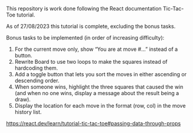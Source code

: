 This repository is work done following the React documentation Tic-Tac-Toe tutorial.

As of 27/08/2023 this tutorial is complete, excluding the bonus tasks.

Bonus tasks to be implemented (in order of increasing difficulty):
  1.  For the current move only, show “You are at move #…” instead of a button.
  2.  Rewrite Board to use two loops to make the squares instead of hardcoding them.
  3.  Add a toggle button that lets you sort the moves in either ascending or descending order.
  4.  When someone wins, highlight the three squares that caused the win (and when no one wins, display a message about the result being a draw).
  5.  Display the location for each move in the format (row, col) in the move history list.

https://react.dev/learn/tutorial-tic-tac-toe#passing-data-through-props
